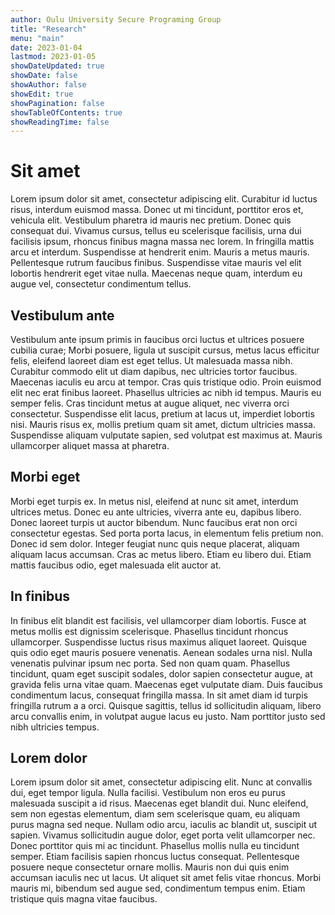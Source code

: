 ```yaml
---
author: Oulu University Secure Programing Group
title: "Research"
menu: "main"
date: 2023-01-04
lastmod: 2023-01-05
showDateUpdated: true
showDate: false
showAuthor: false
showEdit: true
showPagination: false
showTableOfContents: true
showReadingTime: false
---
```



# Sit amet


Lorem ipsum dolor sit amet, consectetur adipiscing elit. Curabitur id luctus risus, interdum euismod massa. Donec ut mi tincidunt, porttitor eros et, vehicula elit. Vestibulum pharetra id mauris nec pretium. Donec quis consequat dui. Vivamus cursus, tellus eu scelerisque facilisis, urna dui facilisis ipsum, rhoncus finibus magna massa nec lorem. In fringilla mattis arcu et interdum. Suspendisse at hendrerit enim. Mauris a metus mauris. Pellentesque rutrum faucibus finibus. Suspendisse vitae mauris vel elit lobortis hendrerit eget vitae nulla. Maecenas neque quam, interdum eu augue vel, consectetur condimentum tellus.

## Vestibulum ante

Vestibulum ante ipsum primis in faucibus orci luctus et ultrices posuere cubilia curae; Morbi posuere, ligula ut suscipit cursus, metus lacus efficitur felis, eleifend laoreet diam est eget tellus. Ut malesuada massa nibh. Curabitur commodo elit ut diam dapibus, nec ultricies tortor faucibus. Maecenas iaculis eu arcu at tempor. Cras quis tristique odio. Proin euismod elit nec erat finibus laoreet. Phasellus ultricies ac nibh id tempus. Mauris eu semper felis. Cras tincidunt metus at augue aliquet, nec viverra orci consectetur. Suspendisse elit lacus, pretium at lacus ut, imperdiet lobortis nisi. Mauris risus ex, mollis pretium quam sit amet, dictum ultricies massa. Suspendisse aliquam vulputate sapien, sed volutpat est maximus at. Mauris ullamcorper aliquet massa at pharetra.

## Morbi eget

Morbi eget turpis ex. In metus nisl, eleifend at nunc sit amet, interdum ultrices metus. Donec eu ante ultricies, viverra ante eu, dapibus libero. Donec laoreet turpis ut auctor bibendum. Nunc faucibus erat non orci consectetur egestas. Sed porta porta lacus, in elementum felis pretium non. Donec id sem dolor. Integer feugiat nunc quis neque placerat, aliquam aliquam lacus accumsan. Cras ac metus libero. Etiam eu libero dui. Etiam mattis faucibus odio, eget malesuada elit auctor at.

## In finibus

In finibus elit blandit est facilisis, vel ullamcorper diam lobortis. Fusce at metus mollis est dignissim scelerisque. Phasellus tincidunt rhoncus ullamcorper. Suspendisse luctus risus maximus aliquet laoreet. Quisque quis odio eget mauris posuere venenatis. Aenean sodales urna nisl. Nulla venenatis pulvinar ipsum nec porta. Sed non quam quam. Phasellus tincidunt, quam eget suscipit sodales, dolor sapien consectetur augue, at gravida felis urna vitae quam. Maecenas eget vulputate diam. Duis faucibus condimentum lacus, consequat fringilla massa. In sit amet diam id turpis fringilla rutrum a a orci. Quisque sagittis, tellus id sollicitudin aliquam, libero arcu convallis enim, in volutpat augue lacus eu justo. Nam porttitor justo sed nibh ultricies tempus.

## Lorem dolor

Lorem ipsum dolor sit amet, consectetur adipiscing elit. Nunc at convallis dui, eget tempor ligula. Nulla facilisi. Vestibulum non eros eu purus malesuada suscipit a id risus. Maecenas eget blandit dui. Nunc eleifend, sem non egestas elementum, diam sem scelerisque quam, eu aliquam purus magna sed neque. Nullam odio arcu, iaculis ac blandit ut, suscipit ut sapien. Vivamus sollicitudin augue dolor, eget porta velit ullamcorper nec. Donec porttitor quis mi ac tincidunt. Phasellus mollis nulla eu tincidunt semper. Etiam facilisis sapien rhoncus luctus consequat. Pellentesque posuere neque consectetur ornare mollis. Mauris non dui quis enim accumsan iaculis nec ut lacus. Ut aliquet sit amet felis vitae rhoncus. Morbi mauris mi, bibendum sed augue sed, condimentum tempus enim. Etiam tristique quis magna vitae faucibus. 
